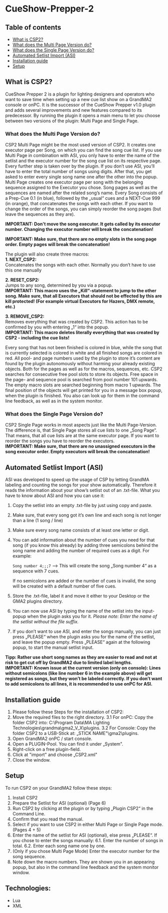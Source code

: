 # CueShow-Prepper-2

## Table of contents
* [What is CSP2?](#what-is-csp2?)
* [What does the Multi Page Version do?](#what-does-the-multi-page-version-do?)
* [What does the Single Page Version do?](#what-does-the-signle-page-version-do?)
* [Automated Setlist Import (ASI)](#automated-setlist-import-(asi))
* [Installation guide](#installation-guide)
* [Setup](#setup)


## What is CSP2?
CueShow Prepper 2 is a plugin for lighting designers and operators who want to save time when setting up a new cue list show on a GrandMA2 console or onPC.
It is the successor of the CueShow Prepper v1.0 plugin and adds several improvements and new features compared to its predecessor. By running the plugin it opens a main menu to let you choose between two versions of the plugin:
Multi Page and Single Page. 


### What does the Multi Page Version do?
CSP2 Multi Page might be the most used version of CSP2. It creates one executor page per Song, on which you can find the song cue list.
If you use Multi Page in combination with ASI, you only have to enter the name of the setlist and the executor number for the song cue list on its respective page. Every further step is taken over by the plugin.
If you don’t use ASI, you’ll have to enter the total number of songs using digits. After that, you get asked to enter every single song name one after the other into the popup.
Multi Page creates one executor page per song with the belonging sequence assigned to the Executor you chose. Song pages as well as the sequences are named after the related song’s name.
Every Song consists of a Prep-Cue 0.1 (in blue), followed by the „usual“ cues and a NEXT-Cue 999 (in orange), that concatenates the songs with each other. If you want to change the order of the songs, you can simply reorder the song pages (but leave the sequences as they are).

__IMPORTANT: Don't move the song executor. It gets called by its executor number. Changing the executor number will break the concatenation!__

__IMPORTANT: Make sure, that there are no empty slots in the song page order.
Empty pages will break the concatenation!__

The plugin will also create three macros: <br>
__1. NEXT_CSP2:__<br>
   Concatenates the songs with each other. Normally you don’t have to use this one manually
   
__2. RESET_CSP2:__<br>
  Jumps to any song, determined by you via a popup.<br>
  __IMPORTANT: This macro uses the „Kill“-statement to jump to the other song.
  Make sure, that all Executors that should not be effected by this are kill protected! (For example virtual Executors for Hazers, DMX remote, etc.)__

__3. REMOVE_CSP2:__<br>
  Removes everything that was created by CSP2.
   This action has to be confirmed by you with entering „1“ into the popup.<br>
   __IMPORTANT: This macro deletes literally everything that was created by CSP2 - including the cue lists!__

Every song that has not been finished is colored in blue, while the song that is currently selected is colored in white and all finished songs are colored in red.
All pool- and page numbers used by the plugin to store it’s content are found by the plugin autonomously without harming your already existing objects. Both for the pages as well as for the macros, sequences, etc. CSP2 searches for consecutive free pool slots to store its objects. Free space in the page- and sequence pool is searched from pool number 101 upwards. The empty macro slots are searched beginning from macro 1 upwards. The final position of the objects will get printed for you in a message box popup, when the plugin is finished. You also can look up for them in the command line feedback, as well as in the system monitor.

### What does the Single Page Version do?
CSP2 Single Page works in most aspects just like the Multi Page-Version. The difference is, that Single Page stores all cue lists to one „Song Page“. That means, that all cue lists are at the same executor page. If you want to reorder the songs you have to reorder the executors.<br>
__IMPORTANT: Make sure, that there are no unassigned executors in the song executor order. Empty executors will break the concatenation!__

## Automated Setlist Import (ASI)
ASI was developed to speed up the usage of CSP by letting GrandMA labeling and counting the songs for your show automatically.
Therefore it reads the information about your show’s setlist out of an .txt-file.
What you have to know about ASI and how you can use it:
1. Copy the setlist into an empty .txt-file by just using copy and paste.
2. Make sure, that every song got it’s own line and each song is not longer than a line (1 song / line)
3. Make sure every song name consists of at least one letter or digit.
4. You can add information about the number of cues you need for that song (if you know this already) by adding three semicolons behind the song name and adding the number of required cues as a digit. For example:

   ``` Song number 4;;;7 ``` —> This will create the song „Song number 4“ as a sequence with 7 cues.
   
   If no semicolons are added or the number of cues is invalid, the song will be created with a default number of five cues.
5. Store the .txt-file, label it and move it either to your Desktop or the GMA2 plugins directory. 
6. You can now use ASI by typing the name of the setlist into the input-popup when the plugin asks you for it.
   _Please note: Enter the name of the setlist without the file suffix._
7. If you don’t want to use ASI, and enter the songs manually, you can just press „PLEASE“ when the plugin asks you for the name of the setlist, and leave the popup empty. Press „PLEASE“ again at the following popup, to start the manual setlist input.

__Tipp: Rather use short song names as they are easier to read and not at risk to get cut off by GrandMA2 due to limited label lengths.__<br>
__IMPORTANT: Known issue at the current version (only on console): Lines without semicolons (like line number 6 in the example above) will get registered as songs, but they won’t be labeled correctly. If you don’t want to add semicolons to all lines, it is recommended to use onPC for ASI.__

## Installation guide
1. Please follow these Steps for the installation of CSP2:
2. Move the required files to the right directory.
3.1 For onPC: Copy the folder CSP2 into: C:\\Program Data\\MA Lighting Technologies\\grandma\\gma2_V_X\\plugins.
3.2 For Console: Copy the folder CSP2 to a USB-Stick at: „STICK NAME"\\gma2\\plugins.
4. Open GrandMA2 onPC / start console.
5. Open a PLUGIN-Pool. You can find it under „System".
6. Right-click on a free plugin-field.
7. Click at "import" and choose „CSP2.xml"
8. Close the window.

## Setup
To run CSP2 on your GrandMA2 follow these steps:
1. Install CSP2
2. Prepare the Setlist for ASI (optional) (Page 6)
3. Run CSP2 by clicking at the plugin or by typing „Plugin CSP2“ in the Command Line.
4. Confirm that you read the manual.
5. Select if you want to use CSP2 in either Multi Page or Single Page mode. (Pages 4 + 5)
6. Enter the name of the setlist for ASI (optional), else press „PLEASE“. If you chose to enter the songs manually:
6.1. Enter the number of songs in total.
6.2. Enter each song name one by one.
7. (Only if you chose Multi Page Mode) Enter the executor number for the song sequence.
8. Note down the macro numbers. They are shown you in an appearing popup, but also in the command line feedback and the system monitor window.

## Technologies:
  - Lua
  - XML
